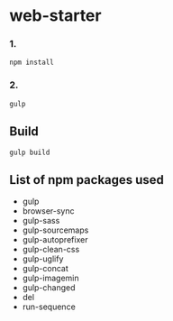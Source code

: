 # web-starter
### 1.
```
npm install
```

### 2.
```
gulp
```

## Build
```
gulp build
```

## List of npm packages used

- gulp
- browser-sync
- gulp-sass
- gulp-sourcemaps
- gulp-autoprefixer
- gulp-clean-css
- gulp-uglify
- gulp-concat
- gulp-imagemin
- gulp-changed
- del
- run-sequence
